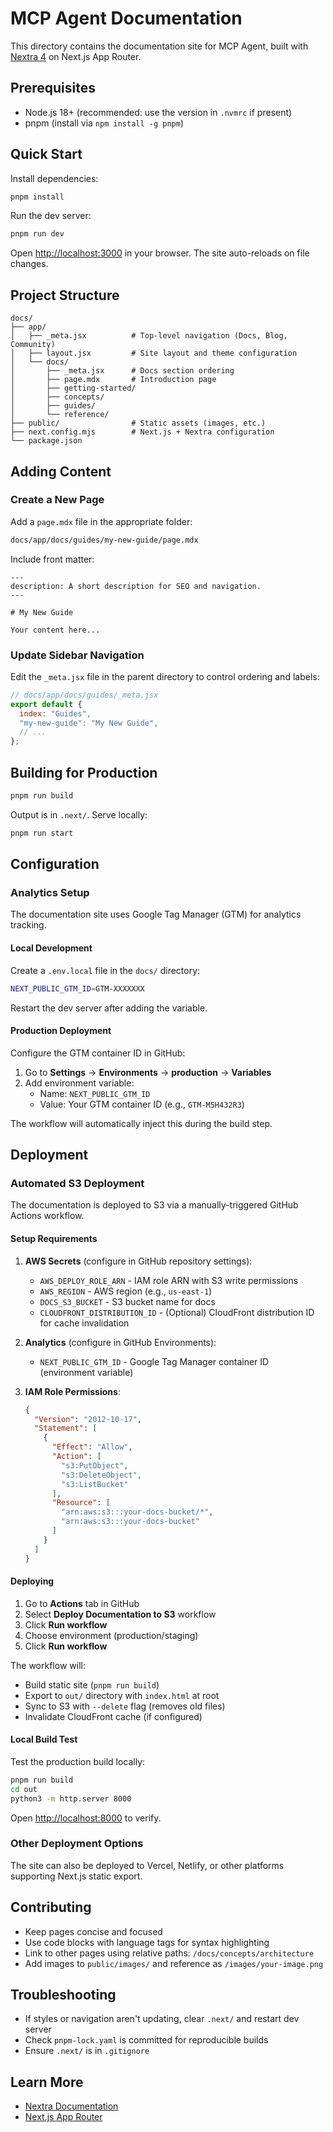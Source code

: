 # MCP Agent Documentation

This directory contains the documentation site for MCP Agent, built with [Nextra 4](https://nextra.site/) on Next.js App Router.

## Prerequisites

- Node.js 18+ (recommended: use the version in `.nvmrc` if present)
- pnpm (install via `npm install -g pnpm`)

## Quick Start

Install dependencies:

```bash
pnpm install
```

Run the dev server:

```bash
pnpm run dev
```

Open [http://localhost:3000](http://localhost:3000) in your browser. The site auto-reloads on file changes.

## Project Structure

```
docs/
├── app/
│   ├── _meta.jsx          # Top-level navigation (Docs, Blog, Community)
│   ├── layout.jsx         # Site layout and theme configuration
│   └── docs/
│       ├── _meta.jsx      # Docs section ordering
│       ├── page.mdx       # Introduction page
│       ├── getting-started/
│       ├── concepts/
│       ├── guides/
│       └── reference/
├── public/                # Static assets (images, etc.)
├── next.config.mjs        # Next.js + Nextra configuration
└── package.json
```

## Adding Content

### Create a New Page

Add a `page.mdx` file in the appropriate folder:

```bash
docs/app/docs/guides/my-new-guide/page.mdx
```

Include front matter:

```mdx
---
description: A short description for SEO and navigation.
---

# My New Guide

Your content here...
```

### Update Sidebar Navigation

Edit the `_meta.jsx` file in the parent directory to control ordering and labels:

```js
// docs/app/docs/guides/_meta.jsx
export default {
  index: "Guides",
  "my-new-guide": "My New Guide",
  // ...
};
```

## Building for Production

```bash
pnpm run build
```

Output is in `.next/`. Serve locally:

```bash
pnpm run start
```

## Configuration

### Analytics Setup

The documentation site uses Google Tag Manager (GTM) for analytics tracking.

#### Local Development

Create a `.env.local` file in the `docs/` directory:

```bash
NEXT_PUBLIC_GTM_ID=GTM-XXXXXXX
```

Restart the dev server after adding the variable.

#### Production Deployment

Configure the GTM container ID in GitHub:

1. Go to **Settings** → **Environments** → **production** → **Variables**
2. Add environment variable:
   - Name: `NEXT_PUBLIC_GTM_ID`
   - Value: Your GTM container ID (e.g., `GTM-M5H432R3`)

The workflow will automatically inject this during the build step.

## Deployment

### Automated S3 Deployment

The documentation is deployed to S3 via a manually-triggered GitHub Actions workflow.

#### Setup Requirements

1. **AWS Secrets** (configure in GitHub repository settings):
   - `AWS_DEPLOY_ROLE_ARN` - IAM role ARN with S3 write permissions
   - `AWS_REGION` - AWS region (e.g., `us-east-1`)
   - `DOCS_S3_BUCKET` - S3 bucket name for docs
   - `CLOUDFRONT_DISTRIBUTION_ID` - (Optional) CloudFront distribution ID for cache invalidation

2. **Analytics** (configure in GitHub Environments):
   - `NEXT_PUBLIC_GTM_ID` - Google Tag Manager container ID (environment variable)

2. **IAM Role Permissions**:
   ```json
   {
     "Version": "2012-10-17",
     "Statement": [
       {
         "Effect": "Allow",
         "Action": [
           "s3:PutObject",
           "s3:DeleteObject",
           "s3:ListBucket"
         ],
         "Resource": [
           "arn:aws:s3:::your-docs-bucket/*",
           "arn:aws:s3:::your-docs-bucket"
         ]
       }
     ]
   }
   ```

#### Deploying

1. Go to **Actions** tab in GitHub
2. Select **Deploy Documentation to S3** workflow
3. Click **Run workflow**
4. Choose environment (production/staging)
5. Click **Run workflow**

The workflow will:
- Build static site (`pnpm run build`)
- Export to `out/` directory with `index.html` at root
- Sync to S3 with `--delete` flag (removes old files)
- Invalidate CloudFront cache (if configured)

#### Local Build Test

Test the production build locally:

```bash
pnpm run build
cd out
python3 -m http.server 8000
```

Open [http://localhost:8000](http://localhost:8000) to verify.

### Other Deployment Options

The site can also be deployed to Vercel, Netlify, or other platforms supporting Next.js static export.

## Contributing

- Keep pages concise and focused
- Use code blocks with language tags for syntax highlighting
- Link to other pages using relative paths: `/docs/concepts/architecture`
- Add images to `public/images/` and reference as `/images/your-image.png`

## Troubleshooting

- If styles or navigation aren't updating, clear `.next/` and restart dev server
- Check `pnpm-lock.yaml` is committed for reproducible builds
- Ensure `.next/` is in `.gitignore`

## Learn More

- [Nextra Documentation](https://nextra.site/)
- [Next.js App Router](https://nextjs.org/docs/app)

